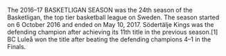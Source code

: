 The 2016–17 BASKETLIGAN SEASON was the 24th season of the Basketligan, the top tier basketball league on Sweden. The season started on 6 October 2016 and ended on May 10, 2017. Södertälje Kings was the defending champion after achieving its 11th title in the previous season.[1] BC Luleå won the title after beating the defending champions 4–1 in the Finals.
